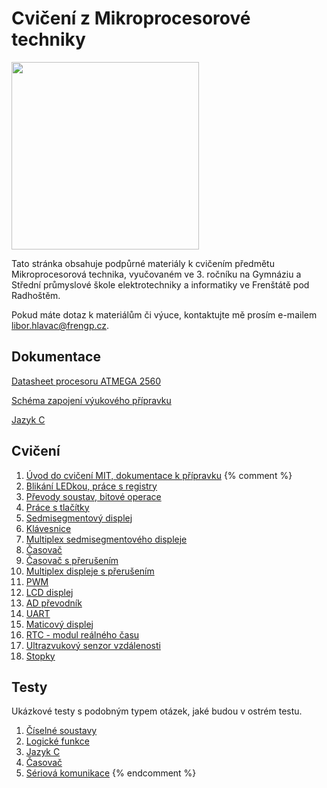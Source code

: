 # Cvičení z Mikroprocesorové techniky
<img src="img/README_2.png" width="300"/>

Tato stránka obsahuje podpůrné materiály k cvičením předmětu Mikroprocesorová technika, vyučovaném ve 3. ročníku na Gymnáziu a Střední průmyslové škole elektrotechniky a informatiky ve Frenštátě pod Radhoštěm. 
  
Pokud máte dotaz k materiálům či výuce, kontaktujte mě prosím e-mailem [libor.hlavac@frengp.cz](mailto:libor.hlavac@frengp.cz).

## Dokumentace

[Datasheet procesoru ATMEGA 2560](files/Atmel-AVR-2560_datasheet.pdf)

[Schéma zapojení výukového přípravku](files/Development_board_schematics.pdf)

[Jazyk C](00_Jazyk_C.md)


## Cvičení
1. [Úvod do cvičení MIT, dokumentace k přípravku](01_Uvod.md)
{% comment %}
1. [Blikání LEDkou, práce s registry](02_Blikani_LED.md)
1. [Převody soustav, bitové operace](03_Bitove_operace.md)
1. [Práce s tlačítky](04_Tlacitka_podminky.md)
1. [Sedmisegmentový displej](05_Sedmisegmentovy_displej.md)
1. [Klávesnice](06_Klavesnice.md)
1. [Multiplex sedmisegmentového displeje](07_Multiplex_sedmisegmentoveho_displeje.md)
1. [Časovač](08_Timer.md)
1. [Časovač s přerušením](09_Timer_interrupt.md)
1. [Multiplex displeje s přerušením](10_Display_interrupt.md)
1. [PWM](11_PWM.md)
1. [LCD displej](12_LCD.md)
1. [AD převodník](13_ADC.md)
1. [UART](14_UART.md)
1. [Maticový displej](16_Maticovy_displej.md)
1. [RTC - modul reálného času](17_RTC.md)
1. [Ultrazvukový senzor vzdálenosti](18_Ultrasonic.md)
1. [Stopky](19_Stopky.md)


## Testy
Ukázkové testy s podobným typem otázek, jaké budou v ostrém testu. 

1. [Číselné soustavy](files/Test_ciselne_soustavy_logicke_funkce.md)
2. [Logické funkce](files/Test_bitove_operace.md)
3. [Jazyk C](files/Test_jazyk_C.md)
4. [Časovač](files/Test_timer.md)
5. [Sériová komunikace](15_UART_2.md)
{% endcomment %}
